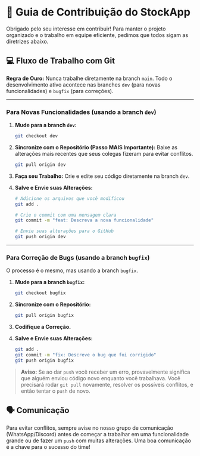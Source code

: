 # 🤝 Guia de Contribuição do StockApp

Obrigado pelo seu interesse em contribuir! Para manter o projeto organizado e o trabalho em equipe eficiente, pedimos que todos sigam as diretrizes abaixo.

## 💻 Fluxo de Trabalho com Git

**Regra de Ouro:** Nunca trabalhe diretamente na branch `main`. Todo o desenvolvimento ativo acontece nas branches `dev` (para novas funcionalidades) e `bugfix` (para correções).

---
### Para Novas Funcionalidades (usando a branch `dev`)

1.  **Mude para a branch `dev`:**
    ```bash
    git checkout dev
    ```

2.  **Sincronize com o Repositório (Passo MAIS Importante):**
    Baixe as alterações mais recentes que seus colegas fizeram para evitar conflitos.
    ```bash
    git pull origin dev
    ```

3.  **Faça seu Trabalho:**
    Crie e edite seu código diretamente na branch `dev`.

4.  **Salve e Envie suas Alterações:**
    ```bash
    # Adicione os arquivos que você modificou
    git add .

    # Crie o commit com uma mensagem clara
    git commit -m "feat: Descreva a nova funcionalidade"

    # Envie suas alterações para o GitHub
    git push origin dev
    ```

---
### Para Correção de Bugs (usando a branch `bugfix`)

O processo é o mesmo, mas usando a branch `bugfix`.

1.  **Mude para a branch `bugfix`:**
    ```bash
    git checkout bugfix
    ```

2.  **Sincronize com o Repositório:**
    ```bash
    git pull origin bugfix
    ```

3.  **Codifique a Correção.**

4.  **Salve e Envie suas Alterações:**
    ```bash
    git add .
    git commit -m "fix: Descreve o bug que foi corrigido"
    git push origin bugfix
    ```

> **Aviso:** Se ao dar `push` você receber um erro, provavelmente significa que alguém enviou código novo enquanto você trabalhava. Você precisará rodar `git pull` novamente, resolver os possíveis conflitos, e então tentar o `push` de novo.

## 🗣️ Comunicação

Para evitar conflitos, sempre avise no nosso grupo de comunicação (WhatsApp/Discord) antes de começar a trabalhar em uma funcionalidade grande ou de fazer um `push` com muitas alterações. Uma boa comunicação é a chave para o sucesso do time!